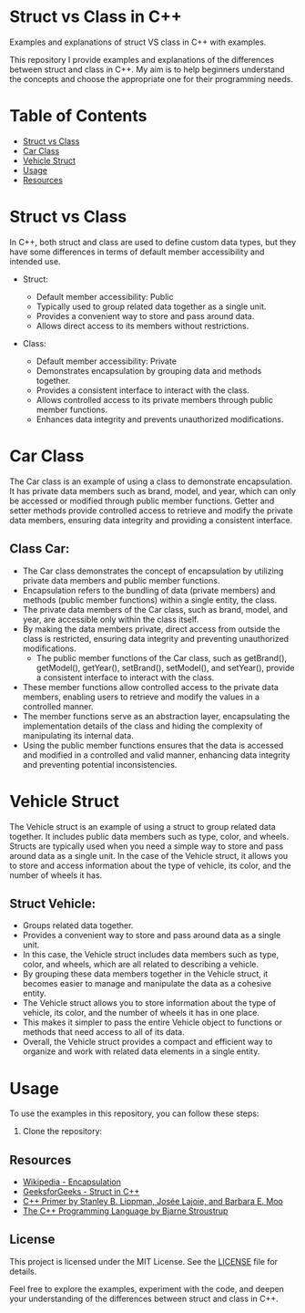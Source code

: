 # Struct vs Class in C++
Examples and explanations of struct VS class in C++ with examples.

This repository I provide examples and explanations of the differences between struct and class in C++. 
My aim is to help beginners understand the concepts and choose the appropriate one for their programming needs.

# Table of Contents
- [Struct vs Class](#struct-vs-class)
- [Car Class](#car-class)
- [Vehicle Struct](#vehicle-struct)
- [Usage](#usage)
- [Resources](#resources)

# Struct vs Class

In C++, both struct and class are used to define custom data types, but they have some differences in terms of default member accessibility and intended use.

- Struct:
  - Default member accessibility: Public
  - Typically used to group related data together as a single unit.
  - Provides a convenient way to store and pass around data.
  - Allows direct access to its members without restrictions.

- Class:
  - Default member accessibility: Private
  - Demonstrates encapsulation by grouping data and methods together.
  - Provides a consistent interface to interact with the class.
  - Allows controlled access to its private members through public member functions.
  - Enhances data integrity and prevents unauthorized modifications.

# Car Class

The Car class is an example of using a class to demonstrate encapsulation. 
It has private data members such as brand, model, and year, which can only be accessed or modified through public member functions. 
Getter and setter methods provide controlled access to retrieve and modify the private data members, ensuring data integrity and providing a consistent interface.

## Class Car:
- The Car class demonstrates the concept of encapsulation by utilizing private data members and public member functions.
- Encapsulation refers to the bundling of data (private members) and methods (public member functions) within a single entity, the class.
- The private data members of the Car class, such as brand, model, and year, are accessible only within the class itself.
- By making the data members private, direct access from outside the class is restricted, ensuring data integrity and preventing unauthorized modifications.
  - The public member functions of the Car class, such as getBrand(), getModel(), getYear(), setBrand(), setModel(), and setYear(), provide a consistent interface to interact with the class.
- These member functions allow controlled access to the private data members, enabling users to retrieve and modify the values in a controlled manner.
- The member functions serve as an abstraction layer, encapsulating the implementation details of the class and hiding the complexity of manipulating its internal data.
- Using the public member functions ensures that the data is accessed and modified in a controlled and valid manner, enhancing data integrity and preventing potential inconsistencies.

# Vehicle Struct

The Vehicle struct is an example of using a struct to group related data together. 
It includes public data members such as type, color, and wheels. 
Structs are typically used when you need a simple way to store and pass around data as a single unit. 
In the case of the Vehicle struct, it allows you to store and access information about the type of vehicle, its color, and the number of wheels it has.

## Struct Vehicle:
- Groups related data together.
- Provides a convenient way to store and pass around data as a single unit.
- In this case, the Vehicle struct includes data members such as type, color, and wheels, which are all related to describing a vehicle.
- By grouping these data members together in the Vehicle struct, it becomes easier to manage and manipulate the data as a cohesive entity.
- The Vehicle struct allows you to store information about the type of vehicle, its color, and the number of wheels it has in one place.
- This makes it simpler to pass the entire Vehicle object to functions or methods that need access to all of its data.
- Overall, the Vehicle struct provides a compact and efficient way to organize and work with related data elements in a single entity.


# Usage

To use the examples in this repository, you can follow these steps:

1. Clone the repository:

## Resources

- [Wikipedia - Encapsulation](https://en.wikipedia.org/wiki/Encapsulation_(computer_programming))
- [GeeksforGeeks - Struct in C++](https://www.geeksforgeeks.org/structures-in-cpp/)
- [C++ Primer by Stanley B. Lippman, Josée Lajoie, and Barbara E. Moo](https://www.amazon.com/C-Primer-Stanley-B-Lippman/dp/0321714113)
- [The C++ Programming Language by Bjarne Stroustrup](https://www.amazon.com/C-Programming-Language-4th/dp/0321563840)
## License

This project is licensed under the MIT License. See the [LICENSE](LICENSE) file for details.

Feel free to explore the examples, experiment with the code, and deepen your understanding of the differences between struct and class in C++.

